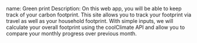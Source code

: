 name: Green print
Description: On this web app, you will be able to keep track of your carbon footprint. This site allows you to track your footprint via travel as well as your household footprint. With simple inputs, we will calculate your overall footprint using the coolClimate API and allow you to compare your monthly progress over previous month. 

